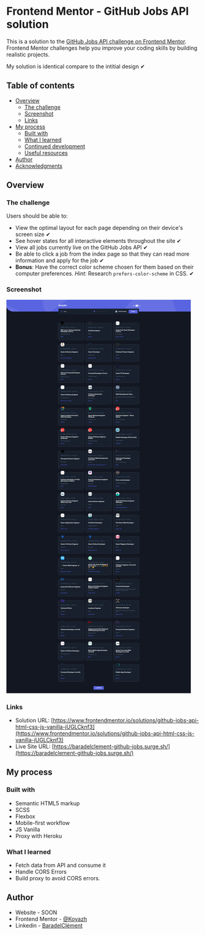 # Frontend Mentor - GitHub Jobs API solution

This is a solution to the [GitHub Jobs API challenge on Frontend Mentor](https://www.frontendmentor.io/challenges/github-jobs-api-93L-NL6rP). Frontend Mentor challenges help you improve your coding skills by building realistic projects.

My solution is identical compare to the intitial design ✔

## Table of contents

- [Overview](#overview)
  - [The challenge](#the-challenge)
  - [Screenshot](#screenshot)
  - [Links](#links)
- [My process](#my-process)
  - [Built with](#built-with)
  - [What I learned](#what-i-learned)
  - [Continued development](#continued-development)
  - [Useful resources](#useful-resources)
- [Author](#author)
- [Acknowledgments](#acknowledgments)

## Overview

### The challenge

Users should be able to:

- View the optimal layout for each page depending on their device's screen size ✔
- See hover states for all interactive elements throughout the site ✔
- View all jobs currently live on the GitHub Jobs API ✔
- Be able to click a job from the index page so that they can read more information and apply for the job ✔
- **Bonus**: Have the correct color scheme chosen for them based on their computer preferences. _Hint_: Research `prefers-color-scheme` in CSS. ✔

### Screenshot

![](./screenshot.jpeg)

### Links

- Solution URL: [https://www.frontendmentor.io/solutions/github-jobs-api-html-css-js-vanilla-jUGLCknf3](https://www.frontendmentor.io/solutions/github-jobs-api-html-css-js-vanilla-jUGLCknf3)
- Live Site URL: [https://baradelclement-github-jobs.surge.sh/](https://baradelclement-github-jobs.surge.sh/)

## My process

### Built with

- Semantic HTML5 markup
- SCSS
- Flexbox
- Mobile-first workflow
- JS Vanilla
- Proxy with Heroku

### What I learned

* Fetch data from API and consume it
* Handle CORS Errors
* Build proxy to avoid CORS errors.

## Author

- Website - SOON
- Frontend Mentor - [@Koyazh](https://www.frontendmentor.io/profile/Koyazh)
- Linkedin - [BaradelClément](https://www.linkedin.com/in/cl%C3%A9ment-baradel-330460209)
